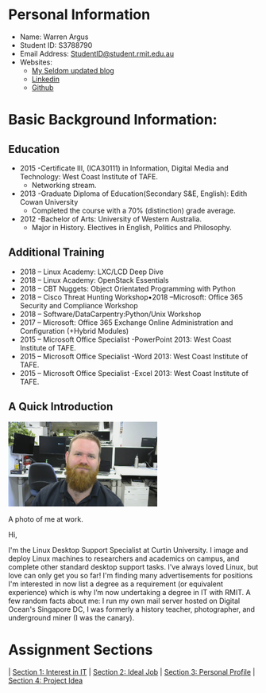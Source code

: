 # Personal Information

* Name: Warren Argus
* Student ID: S3788790
* Email Address: StudentID@student.rmit.edu.au 
* Websites:
  * [My Seldom updated blog](https://blog.warbel.net)
  * [Linkedin](https://www.linkedin.com/in/warren-argus/)
  * [Github](https://www.github.com/wargus85)

# Basic Background Information:

## Education
 * 2015 -Certificate III, (ICA30111) in Information, Digital Media and Technology: West Coast Institute of TAFE.
   * Networking stream.
 * 2013 -Graduate Diploma of Education(Secondary S&E, English): Edith Cowan University
   * Completed the course with a 70% (distinction) grade average.
 * 2012 -Bachelor of Arts: University of Western Australia.
   * Major in History. Electives in English, Politics and Philosophy.

## Additional Training

* 2018 – Linux Academy: LXC/LCD Deep Dive
* 2018 – Linux Academy: OpenStack Essentials 
* 2018 – CBT Nuggets: Object Orientated Programming with Python
* 2018 – Cisco Threat Hunting Workshop•2018 –Microsoft: Office 365 Security and Compliance Workshop
* 2018 – Software/DataCarpentry:Python/Unix Workshop
* 2017 – Microsoft: Office 365 Exchange Online Administration and Configuration (+Hybrid Modules)
* 2015 – Microsoft Office Specialist -PowerPoint 2013: West Coast Institute of TAFE.
* 2015 – Microsoft Office Specialist -Word 2013: West Coast Institute of TAFE.
* 2015 – Microsoft Office Specialist -Excel 2013: West Coast Institute of TAFE.

## A Quick Introduction

<img src="./images/2019-02-25-113210.jpg" width="300" alt="photo of me at work"/>

A photo of me at work.

Hi,

I'm the Linux Desktop Support Specialist at Curtin University. I image and deploy Linux machines to researchers and academics on campus, and complete other standard desktop support tasks. I've always loved Linux, but love can only get you so far! I'm finding many advertisements for positions I'm interested in now list a degree as a requirement (or equivalent experience) which is why I’m now undertaking a degree in IT with RMIT. A few random facts about me: I run my own mail server hosted on Digital Ocean's Singapore DC, I was formerly a history teacher, photographer, and underground miner (I was the canary).

# Assignment Sections

| [Section 1: Interest in IT](../section1/section1.html) | [Section 2: Ideal Job](../section2/section2.html) | [Section 3: Personal Profile](../section3/section3.html) | [Section 4: Project Idea](../section4/section4.html)